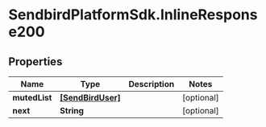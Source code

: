 # SendbirdPlatformSdk.InlineResponse200

## Properties

Name | Type | Description | Notes
------------ | ------------- | ------------- | -------------
**mutedList** | [**[SendBirdUser]**](SendBirdUser.md) |  | [optional] 
**next** | **String** |  | [optional] 


